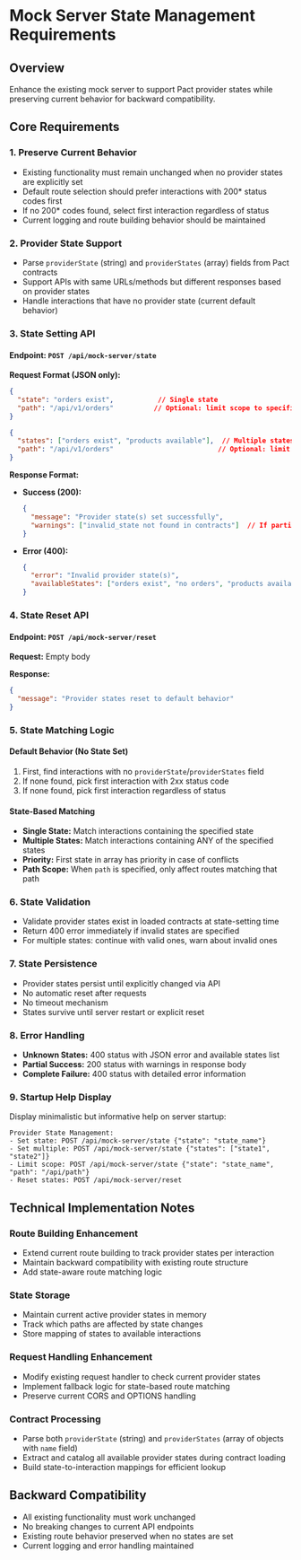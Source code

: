 # Mock Server State Management Requirements

## Overview
Enhance the existing mock server to support Pact provider states while preserving current behavior for backward compatibility.

## Core Requirements

### 1. Preserve Current Behavior
- Existing functionality must remain unchanged when no provider states are explicitly set
- Default route selection should prefer interactions with 200* status codes first
- If no 200* codes found, select first interaction regardless of status
- Current logging and route building behavior should be maintained

### 2. Provider State Support
- Parse `providerState` (string) and `providerStates` (array) fields from Pact contracts
- Support APIs with same URLs/methods but different responses based on provider states
- Handle interactions that have no provider state (current default behavior)

### 3. State Setting API

#### Endpoint: `POST /api/mock-server/state`
**Request Format (JSON only):**
```json
{
  "state": "orders exist",           // Single state
  "path": "/api/v1/orders"          // Optional: limit scope to specific path
}
```

```json
{
  "states": ["orders exist", "products available"],  // Multiple states
  "path": "/api/v1/orders"                          // Optional: limit scope
}
```

**Response Format:**
- **Success (200):** 
  ```json
  {
    "message": "Provider state(s) set successfully",
    "warnings": ["invalid_state not found in contracts"]  // If partial success
  }
  ```

- **Error (400):**
  ```json
  {
    "error": "Invalid provider state(s)",
    "availableStates": ["orders exist", "no orders", "products available"]
  }
  ```

### 4. State Reset API

#### Endpoint: `POST /api/mock-server/reset`
**Request:** Empty body

**Response:**
```json
{
  "message": "Provider states reset to default behavior"
}
```

### 5. State Matching Logic

#### Default Behavior (No State Set)
1. First, find interactions with no `providerState`/`providerStates` field
2. If none found, pick first interaction with 2xx status code
3. If none found, pick first interaction regardless of status

#### State-Based Matching
- **Single State:** Match interactions containing the specified state
- **Multiple States:** Match interactions containing ANY of the specified states
- **Priority:** First state in array has priority in case of conflicts
- **Path Scope:** When `path` is specified, only affect routes matching that path

### 6. State Validation
- Validate provider states exist in loaded contracts at state-setting time
- Return 400 error immediately if invalid states are specified
- For multiple states: continue with valid ones, warn about invalid ones

### 7. State Persistence
- Provider states persist until explicitly changed via API
- No automatic reset after requests
- No timeout mechanism
- States survive until server restart or explicit reset

### 8. Error Handling
- **Unknown States:** 400 status with JSON error and available states list
- **Partial Success:** 200 status with warnings in response body
- **Complete Failure:** 400 status with detailed error information

### 9. Startup Help Display
Display minimalistic but informative help on server startup:

```
Provider State Management:
- Set state: POST /api/mock-server/state {"state": "state_name"}
- Set multiple: POST /api/mock-server/state {"states": ["state1", "state2"]}  
- Limit scope: POST /api/mock-server/state {"state": "state_name", "path": "/api/path"}
- Reset states: POST /api/mock-server/reset
```

## Technical Implementation Notes

### Route Building Enhancement
- Extend current route building to track provider states per interaction
- Maintain backward compatibility with existing route structure
- Add state-aware route matching logic

### State Storage
- Maintain current active provider states in memory
- Track which paths are affected by state changes
- Store mapping of states to available interactions

### Request Handling Enhancement
- Modify existing request handler to check current provider states
- Implement fallback logic for state-based route matching
- Preserve current CORS and OPTIONS handling

### Contract Processing
- Parse both `providerState` (string) and `providerStates` (array of objects with `name` field)
- Extract and catalog all available provider states during contract loading
- Build state-to-interaction mappings for efficient lookup

## Backward Compatibility
- All existing functionality must work unchanged
- No breaking changes to current API endpoints
- Existing route behavior preserved when no states are set
- Current logging and error handling maintained
